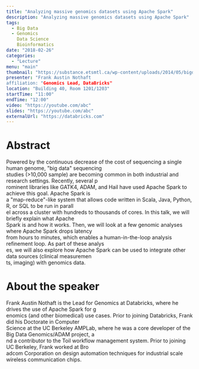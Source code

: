 ```yaml
---
title: "Analyzing massive genomics datasets using Apache Spark"
description: "Analyzing massive genomics datasets using Apache Spark"
tags:
  - Big Data
  - Genomics
    Data Science
    Bioinformatics
date: "2018-02-26"
categories:
  - "Lecture"
menu: "main"
thumbnail: "https://substance.etsmtl.ca/wp-content/uploads/2014/05/bigdata-header.jpg"
presenter: "Frank Austin Nothaft
affiliation: "Genomics Lead, DataBricks"
location: "Building 40, Room 1201/1203"
startTime: "11:00"
endTime: "12:00"
video: "https://youtube.com/abc"
slides: "https://youtube.com/abc"
externalUrl: "https://databricks.com"
---
```


# Abstract

Powered by the continuous decrease of the cost of sequencing a single human genome, "big data" sequencing \
studies (>10,000 sample) are becoming common in both industrial and research settings. Recently, several p\
rominent libraries like GATK4, ADAM, and Hail have used Apache Spark to achieve this goal. Apache Spark is\
 a "map-reduce"-like system that allows code written in Scala, Java, Python, R, or SQL to be run in parall\
el across a cluster with hundreds to thousands of cores. In this talk, we will briefly explain what Apache\
 Spark is and how it works. Then, we will look at a few genomic analyses where Apache Spark drops latency \
from hours to minutes, which enables a human-in-the-loop analysis refinement loop. As part of these analys\
es, we will also explore how Apache Spark can be used to integrate other data sources (clinical measuremen\
ts, imaging) with genomics data.

# About the speaker

Frank Austin Nothaft is the Lead for Genomics at Databricks, where he drives the use of Apache Spark for g\
enomics (and other biomedical) use cases. Prior to joining Databricks, Frank did his Doctorate in Computer\
 Science at the UC Berkeley AMPLab, where he was a core developer of the Big Data Genomics/ADAM project, a\
nd a contributor to the Toil workflow management system. Prior to joining UC Berkeley, Frank worked at Bro\
adcom Corporation on design automation techniques for industrial scale wireless communication chips.
